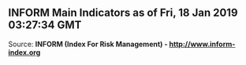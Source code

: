 ## INFORM Main Indicators as of Fri, 18 Jan 2019 03:27:34 GMT

Source: **INFORM (Index For Risk Management) - http://www.inform-index.org**